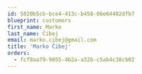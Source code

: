 ```yaml
---
id: 5820b5cb-bce4-413c-b458-86e64482dfb7
blueprint: customers
first_name: Marko
last_name: Čibej
email: marko.cibej@gmail.com
title: 'Marko Čibej'
orders:
  - fcf8aa79-9055-4b2a-a32b-c5ab4c38cb02
---
```

